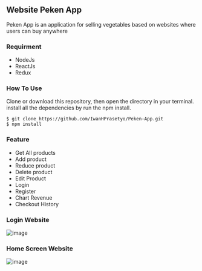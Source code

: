 ## Website Peken App

Peken App is an application for selling vegetables based on websites where users can buy anywhere

### Requirment

* NodeJs
* ReactJs
* Redux

### How To Use

Clone or download this repository, then open the directory in your terminal. install all the dependencies by run the npm install.

```
$ git clone https://github.com/IwanHPrasetyo/Peken-App.git
$ npm install
```

### Feature

* Get All products
* Add product
* Reduce product
* Delete product
* Edit Product
* Login
* Register
* Chart Revenue
* Checkout History

### Login Website

![image](https://user-images.githubusercontent.com/55027286/67617953-c9305b00-f812-11e9-9928-1624bbe42328.png)

### Home Screen Website

![image](https://user-images.githubusercontent.com/55027286/67617989-2c21f200-f813-11e9-9dab-56fb18ad6b1a.png)
